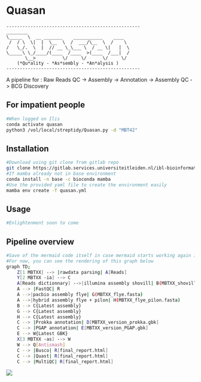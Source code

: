 # Quasan

	--------------------------------------------------  
	________                                
	\_____  \  __ _______    ___________    ____    
	 /  / \  \|  |  \__  \  /  ___/\__  \  /    \   
	/   \_/.  \  |  // __ \_\___ \  / __ \|   |  \   
	\_____\ \_/____/(____  /____  >(____  /___|  /   
	       \__>          \/     \/      \/     \/   
	    (*Qu*ality - *As*sembly - *An*alysis )  
	--------------------------------------------------		
A pipeline for : Raw Reads QC -> Assembly -> Annotation -> Assembly QC -> BCG Discovery
## For impatient people

```bash
#When logged on Ilis
conda activate quasan
python3 /vol/local/streptidy/Quasan.py -d "MBT42"
```

## Installation



```bash
#Download using git clone from gitlab repo
git clone https://gitlab.services.universiteitleiden.nl/ibl-bioinformatic/streptidy.git
#If mamba already not in base environment
conda install -n base -c bioconda mamba
#Use the provided yaml file to create the environment easily
mamba env create -f quasan.yml
```

## Usage

```python
#Enlightenment soon to come
```
## Pipeline overview 

```bash
#Save of the mermaid code itself in case mermaid starts working again in gitlab
#For now, you can see the rendering of this graph below
graph TD;
    Z[1 MBTXX] --> |rawdata parsing| A[Reads]
    Y[2 MBTXX -ia] --> C
    A[Reads dictionnary] -->|illumina assembly shovill| B(MBTXX_shovill.fasta)
    A --> |FastQC| R
    A -->|pacbio assembly flye| G(MBTXX_flye.fasta)
    A -->|hybrid assembly flye + pilon| H(MBTXX_flye_pilon.fasta)
    B --> C{Latest assembly}
    G --> C{Latest assembly}
    H --> C{Latest assembly}
    C --> |Prokka annotation| D[MBTXX_version_prokka.gbk]
    C --> |PGAP annotation| E[MBTXX_version_PGAP.gbk]
    E --> W{Latest GBK}
    X[3 MBTXX -as] --> W
    W --> Q[Antismash]
    C --> |Busco| R[final_report.html]
    C --> |Quast| R[final_report.html]
    C --> |MultiQC| R[final_report.html]
```

[![](https://mermaid.ink/img/pako:eNqNU11PwjAU_Ss3fdIoJOobDyYMEBIlATUB3Qi5bIU1dO3SdpqF8t8t61Cm0bin9nzltqfbkVgmlHTIRmGewnM_EuC-1_AKxsHzfL6AVusWrML3BA1CjkozsbHQDR8pJnrh5S_htZdDi6G39DxT6yBhsWFSCFRlxVvGeZExgYBa02zFS9CpfHOoheCsylrWQHuN2uB5nefnuXPQtGfh8QS1OcYrJr8C17ykFoZ12mH3M8qm5UqxpGmCC8gZl8LC6MS8rLBGROCPuntAQ7X5DNl7dvgnO_qT7flzTpTcbt0dCSENHi7QQj_0I71RV4UUy7yStDer7aJpHXYnDePgm_EgOLENKtvsOM8wuK9HmYc3x3JR-3JnnplVm2nYFYbpDHXanCAodCxdR-Ha9cyXiuZSmXZqMt7UTQt3pf_QjQtuWNX6L0pySTKqMmSJe9C7AxIRk9KMRqTjlgmqbUQisXe6InfvmQ4SZqQinTVyTS8JFkY-lSImHaMKehT1GbqfI6tV-w-8Awov)](https://mermaid.live/edit#pako:eNqNU11PwjAU_Ss3fdIoJOobDyYMEBIlATUB3Qi5bIU1dO3SdpqF8t8t61Cm0bin9nzltqfbkVgmlHTIRmGewnM_EuC-1_AKxsHzfL6AVusWrML3BA1CjkozsbHQDR8pJnrh5S_htZdDi6G39DxT6yBhsWFSCFRlxVvGeZExgYBa02zFS9CpfHOoheCsylrWQHuN2uB5nefnuXPQtGfh8QS1OcYrJr8C17ykFoZ12mH3M8qm5UqxpGmCC8gZl8LC6MS8rLBGROCPuntAQ7X5DNl7dvgnO_qT7flzTpTcbt0dCSENHi7QQj_0I71RV4UUy7yStDer7aJpHXYnDePgm_EgOLENKtvsOM8wuK9HmYc3x3JR-3JnnplVm2nYFYbpDHXanCAodCxdR-Ha9cyXiuZSmXZqMt7UTQt3pf_QjQtuWNX6L0pySTKqMmSJe9C7AxIRk9KMRqTjlgmqbUQisXe6InfvmQ4SZqQinTVyTS8JFkY-lSImHaMKehT1GbqfI6tV-w-8Awov)



